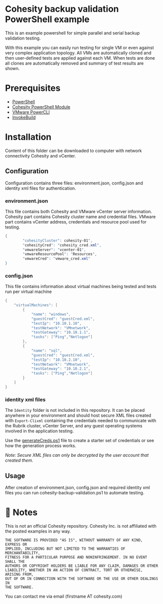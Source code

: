 # Cohesity backup validation PowerShell example

This is an example powershell for simple parallel and serial backup validation testing. 

With this example you can easily run testing for single VM or even against very complex application topology. All VMs are automatically cloned and then user-defined tests are applied against each VM. When tests are done all clones are automatically removed and summary of test results are shown.

# Prerequisites

* [PowerShell](https://aka.ms/getps6)
* [Cohesity PowerShell Module](https://cohesity.github.io/cohesity-powershell-module/#/)
* [VMware PowerCLI](https://www.powershellgallery.com/packages/VMware.PowerCLI/)
* [InvokeBuild](https://www.powershellgallery.com/packages/InvokeBuild/)


# Installation

Content of this folder can be downloaded to computer with network connectivity Cohesity and vCenter.

## Configuration

Configuration contains three files: environment.json, config.json and identity xml files for authentication.

### environment.json

This file contains both Cohesity and VMware vCenter server information. Cohesity part contains Cohesity cluster name and credential files. VMware part contains vCenter address, credentials and resource pool used for testing.

```PowerShell
{
        "cohesityCluster": cohesity-01",
        "cohesityCred": "cohesity_cred.xml",
        "vmwareServer": "vcenter-01",
        "vmwareResourcePool": "Resources",
        "vmwareCred": "vmware_cred.xml"
}
```

### config.json

This file contains information about virtual machines being tested and tests run per virtual machine

```PowerShell
{
    "virtualMachines": [
        {
            "name": "windows",
            "guestCred": "guestCred.xml",
            "testIp": "10.10.1.10",
            "testNetwork": "VMnetwork",
            "testGateway": "10.10.1.1",
            "tasks": ["Ping","Netlogon"]
        },
        {
            "name": "sql",
            "guestCred": "guestCred.xml",
            "testIp": "10.10.2.10",
            "testNetwork": "VMnetwork",
            "testGateway": "10.10.2.1",
            "tasks": ["Ping","Netlogon"]
        }
    ]
}
```

### identity xml files

The `Identity` folder is not included in this repository. It can be placed anywhere in your environment and should host secure XML files created with `Export-Clixml` containing the credentials needed to communicate with the Rubrik cluster, vCenter Server, and any guest operating systems involved in the application testing.

Use the [generateCreds.ps1](https://github.com/rubrikinc/PowerShell-Backup-Validation/blob/master/helper/generateCreds.ps1) file to create a starter set of credentials or see how the generation process works.

_Note: Secure XML files can only be decrypted by the user account that created them._

## Usage

After creation of environment.json, config.json and required identity xml files you can run cohesity-backup-validation.ps1 to automate testing.


# :pushpin: Notes
This is not an official Cohesity repository. Cohesity Inc. is not affiliated with the posted examples in any way.

```
THE SOFTWARE IS PROVIDED "AS IS", WITHOUT WARRANTY OF ANY KIND, EXPRESS OR
IMPLIED, INCLUDING BUT NOT LIMITED TO THE WARRANTIES OF MERCHANTABILITY,
FITNESS FOR A PARTICULAR PURPOSE AND NONINFRINGEMENT. IN NO EVENT SHALL THE
AUTHORS OR COPYRIGHT HOLDERS BE LIABLE FOR ANY CLAIM, DAMAGES OR OTHER
LIABILITY, WHETHER IN AN ACTION OF CONTRACT, TORT OR OTHERWISE, ARISING FROM,
OUT OF OR IN CONNECTION WITH THE SOFTWARE OR THE USE OR OTHER DEALINGS IN
THE SOFTWARE.
```

You can contact me via email (firstname AT cohesity.com)
